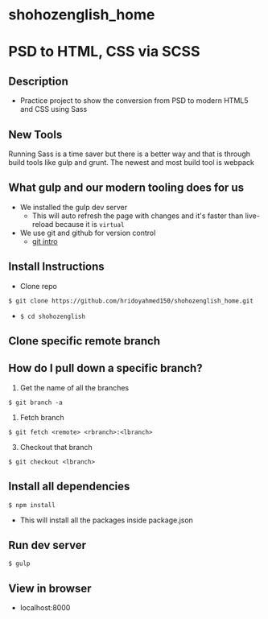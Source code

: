 # shohozenglish_home
# PSD to HTML, CSS via SCSS

## Description
* Practice project to show the conversion from PSD to modern HTML5 and CSS
  using Sass
  
## New Tools
Running Sass is a time saver but there is a better way and that is through
build tools like gulp and grunt. The newest and most build tool is webpack

## What gulp and our modern tooling does for us
* We installed the gulp dev server
  - This will auto refresh the page with changes and it's faster than
    live-reload because it is `virtual`
* We use git and github for version control
  - [git
    intro](https://github.com/hridoyahmed150/shohozenglish_home.md)

## Install Instructions
* Clone repo 

`$ git clone https://github.com/hridoyahmed150/shohozenglish_home.git`

* `$ cd shohozenglish`

## Clone specific remote branch
## How do I pull down a specific branch?
1. Get the name of all the branches

`$ git branch -a`

1. Fetch branch

`$ git fetch <remote> <rbranch>:<lbranch>`

3. Checkout that branch

`$ git checkout <lbranch>`

## Install all dependencies
`$ npm install`
* This will install all the packages inside package.json

## Run dev server
`$ gulp `

## View in browser
* localhost:8000
